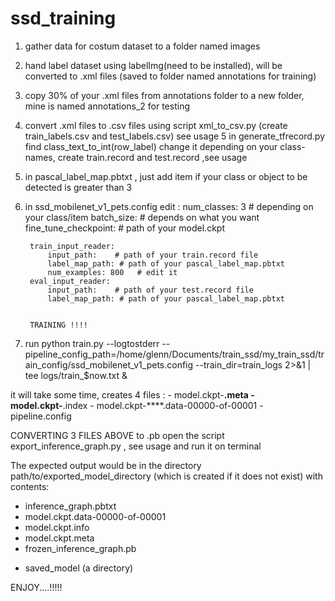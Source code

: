 # ssd_training

1. gather data for costum dataset to a folder named images
2. hand label dataset using labelImg(need to be installed), will be converted to .xml files  (saved to folder named annotations for training) 
3. copy 30% of your .xml files from annotations folder to a new folder, mine is named annotations_2 for testing

4. convert .xml files to .csv files using script xml_to_csv.py  (create train_labels.csv and test_labels.csv) see usage
5  in generate_tfrecord.py find class_text_to_int(row_label) change it depending on your class-names, 
           create train.record and test.record ,see usage
4. in pascal_label_map.pbtxt , just add item if your class or object to be detected is greater than 3 
5. in ssd_mobilenet_v1_pets.config edit :
        num_classes: 3  # depending on your class/item 
        batch_size:   # depends on what you want
        fine_tune_checkpoint:  # path of your model.ckpt

        train_input_reader:
            input_path:    # path of your train.record file
            label_map_path: # path of your pascal_label_map.pbtxt
            num_examples: 800   # edit it
        eval_input_reader:
            input_path:    # path of your test.record file
            label_map_path: # path of your pascal_label_map.pbtxt


        TRAINING !!!!

6. run python train.py --logtostderr --pipeline_config_path=/home/glenn/Documents/train_ssd/my_train_ssd/train_config/ssd_mobilenet_v1_pets.config --train_dir=train_logs 2>&1 | tee logs/train_$now.txt &
  
 it will take some time,
 creates 4 files :
      - model.ckpt-****.meta
      - model.ckpt-****.index
      - model.ckpt-****.data-00000-of-00001
      - pipeline.config

CONVERTING 3 FILES ABOVE to .pb
  open the script export_inference_graph.py , see usage and run it on terminal

The expected output would be in the directory
path/to/exported_model_directory (which is created if it does not exist)
with contents:
 - inference_graph.pbtxt
 - model.ckpt.data-00000-of-00001
 - model.ckpt.info
 - model.ckpt.meta
 - frozen_inference_graph.pb
 + saved_model (a directory)


ENJOY....!!!!!




